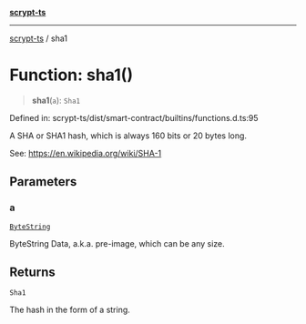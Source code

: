 [**scrypt-ts**](../README.md)

***

[scrypt-ts](../globals.md) / sha1

# Function: sha1()

> **sha1**(`a`): `Sha1`

Defined in: scrypt-ts/dist/smart-contract/builtins/functions.d.ts:95

A SHA or SHA1 hash, which is always 160 bits or 20 bytes long.

See:
https://en.wikipedia.org/wiki/SHA-1

## Parameters

### a

[`ByteString`](../type-aliases/ByteString.md)

ByteString Data, a.k.a. pre-image, which can be any size.

## Returns

`Sha1`

The hash in the form of a string.

